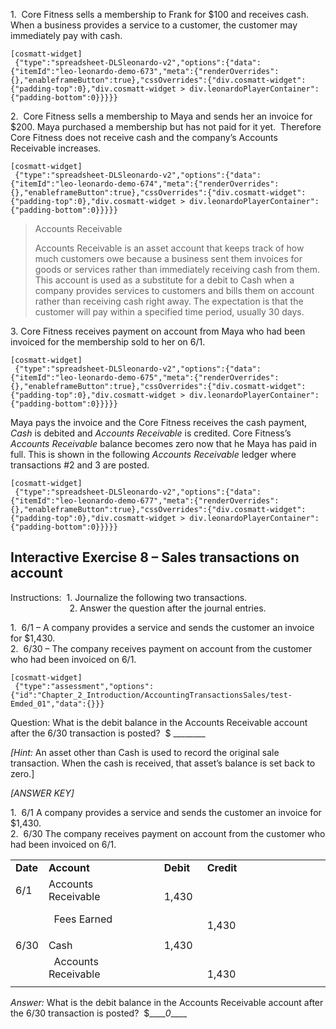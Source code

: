 1.  Core Fitness sells a membership to Frank for $100 and receives cash. When a business provides a service to a customer, the customer may immediately pay with cash.

```
[cosmatt-widget]
 {"type":"spreadsheet-DLSleonardo-v2","options":{"data":{"itemId":"leo-leonardo-demo-673","meta":{"renderOverrides":{},"enableframeButton":true},"cssOverrides":{"div.cosmatt-widget":{"padding-top":0},"div.cosmatt-widget > div.leonardoPlayerContainer":{"padding-bottom":0}}}}} 
```

2.  Core Fitness sells a membership to Maya and sends her an invoice for $200. Maya purchased a membership but has not paid for it yet.  Therefore Core Fitness does not receive cash and the company’s Accounts Receivable increases.

```
[cosmatt-widget]
 {"type":"spreadsheet-DLSleonardo-v2","options":{"data":{"itemId":"leo-leonardo-demo-674","meta":{"renderOverrides":{},"enableframeButton":true},"cssOverrides":{"div.cosmatt-widget":{"padding-top":0},"div.cosmatt-widget > div.leonardoPlayerContainer":{"padding-bottom":0}}}}} 
```

> Accounts Receivable
> 
> Accounts Receivable is an asset account that keeps track of how much customers owe because a business sent them invoices for goods or services rather than immediately receiving cash from them. This account is used as a substitute for a debit to Cash when a company provides services to customers and bills them on account rather than receiving cash right away. The expectation is that the customer will pay within a specified time period, usually 30 days.

3\. Core Fitness receives payment on account from Maya who had been invoiced for the membership sold to her on 6/1.

```
[cosmatt-widget]
 {"type":"spreadsheet-DLSleonardo-v2","options":{"data":{"itemId":"leo-leonardo-demo-675","meta":{"renderOverrides":{},"enableframeButton":true},"cssOverrides":{"div.cosmatt-widget":{"padding-top":0},"div.cosmatt-widget > div.leonardoPlayerContainer":{"padding-bottom":0}}}}} 
```

Maya pays the invoice and the Core Fitness receives the cash payment, *Cash* is debited and *Accounts Receivable* is credited. Core Fitness’s *Accounts Receivable* balance becomes zero now that he Maya has paid in full. This is shown in the following *Accounts Receivable* ledger where transactions \#2 and 3 are posted.

```
[cosmatt-widget]
 {"type":"spreadsheet-DLSleonardo-v2","options":{"data":{"itemId":"leo-leonardo-demo-677","meta":{"renderOverrides":{},"enableframeButton":true},"cssOverrides":{"div.cosmatt-widget":{"padding-top":0},"div.cosmatt-widget > div.leonardoPlayerContainer":{"padding-bottom":0}}}}} 
```

## Interactive Exercise 8 – Sales transactions on account 

Instructions:  1. Journalize the following two transactions.  
                        2. Answer the question after the journal entries.

1.  6/1 – A company provides a service and sends the customer an invoice for $1,430.  
2.  6/30 – The company receives payment on account from the customer who had been invoiced on 6/1.

```
[cosmatt-widget]
 {"type":"assessment","options":{"id":"Chapter_2_Introduction/AccountingTransactionsSales/test-Emded_01","data":{}}} 
```

Question: What is the debit balance in the Accounts Receivable account after the 6/30 transaction is posted?  $ \_\_\_\_\_\_\_\_

*\[Hint:* An asset other than Cash is used to record the original sale transaction. When the cash is received, that asset’s balance is set back to zero.\]

*\[ANSWER KEY\]*

1.  6/1 A company provides a service and sends the customer an invoice for $1,430.  
2.  6/30 The company receives payment on account from the customer who had been invoiced on 6/1.

<table>
<tbody>
<tr class="odd">
<td><strong>Date</strong></td>
<td><strong>Account</strong></td>
<td></td>
<td><strong>Debit</strong></td>
<td><strong>Credit</strong></td>
<td></td>
<td></td>
<td></td>
<td></td>
<td></td>
<td></td>
<td></td>
<td></td>
</tr>
<tr class="even">
<td>6/1</td>
<td>Accounts Receivable</td>
<td></td>
<td>  1,430</td>
<td></td>
<td></td>
<td></td>
</tr>
<tr class="odd">
<td></td>
<td>  Fees Earned</td>
<td></td>
<td></td>
<td>  1,430</td>
<td></td>
<td></td>
</tr>
<tr class="even">
<td></td>
<td></td>
<td></td>
<td></td>
<td></td>
<td></td>
<td></td>
</tr>
<tr class="odd">
<td>6/30</td>
<td>Cash</td>
<td></td>
<td>1,430</td>
<td></td>
<td></td>
<td></td>
</tr>
<tr class="even">
<td></td>
<td>  Accounts Receivable</td>
<td></td>
<td></td>
<td>  1,430</td>
<td></td>
<td></td>
</tr>
<tr class="odd">
<td></td>
<td></td>
<td></td>
<td></td>
<td></td>
<td></td>
<td></td>
</tr>
</tbody>
</table>

*Answer:* What is the debit balance in the Accounts Receivable account after the 6/30 transaction is posted?  $\_\_\_\_*0*\_\_\_\_
